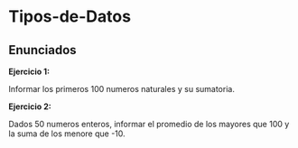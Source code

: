 # Tipos-de-Datos

## Enunciados

__Ejercicio 1:__

Informar los primeros 100 numeros naturales y su sumatoria.

__Ejercicio 2:__

Dados 50 numeros enteros, informar el promedio de los mayores que 100 y la suma de los menore que -10.

